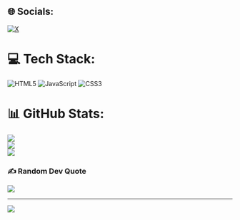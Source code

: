 






## 🌐 Socials:
[![X](https://img.shields.io/badge/X-black.svg?logo=X&logoColor=white)](https://x.com/@hk_nixk) 

# 💻 Tech Stack:
![HTML5](https://img.shields.io/badge/html5-%23E34F26.svg?style=for-the-badge&logo=html5&logoColor=white) ![JavaScript](https://img.shields.io/badge/javascript-%23323330.svg?style=for-the-badge&logo=javascript&logoColor=%23F7DF1E) ![CSS3](https://img.shields.io/badge/css3-%231572B6.svg?style=for-the-badge&logo=css3&logoColor=white)
# 📊 GitHub Stats:
![](https://github-readme-stats.vercel.app/api?username=Nixks22&theme=merko&hide_border=false&include_all_commits=false&count_private=false)<br/>
![](https://nirzak-streak-stats.vercel.app/?user=Nixks22&theme=merko&hide_border=false)<br/>
![](https://github-readme-stats.vercel.app/api/top-langs/?username=Nixks22&theme=merko&hide_border=false&include_all_commits=false&count_private=false&layout=compact)

### ✍️ Random Dev Quote
![](https://quotes-github-readme.vercel.app/api?type=horizontal&theme=radical)

---
[![](https://visitcount.itsvg.in/api?id=Nixks22&icon=0&color=0)](https://visitcount.itsvg.in)

<!-- Proudly created with GPRM ( https://gprm.itsvg.in ) -->
